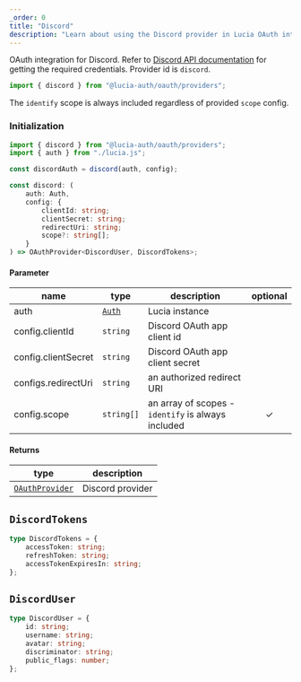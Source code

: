 ```yaml
---
_order: 0
title: "Discord"
description: "Learn about using the Discord provider in Lucia OAuth integration"
---
```


OAuth integration for Discord. Refer to [Discord API documentation](https://discord.com/developers/docs/getting-started) for getting the required credentials. Provider id is `discord`.

```ts
import { discord } from "@lucia-auth/oauth/providers";
```

The `identify` scope is always included regardless of provided `scope` config.

### Initialization

```ts
import { discord } from "@lucia-auth/oauth/providers";
import { auth } from "./lucia.js";

const discordAuth = discord(auth, config);
```

```ts
const discord: (
	auth: Auth,
	config: {
		clientId: string;
		clientSecret: string;
		redirectUri: string;
		scope?: string[];
	}
) => OAuthProvider<DiscordUser, DiscordTokens>;
```

#### Parameter

| name                | type                                 | description                                        | optional |
| ------------------- | ------------------------------------ | -------------------------------------------------- | :------: |
| auth                | [`Auth`](/reference/lucia-auth/auth) | Lucia instance                                     |          |
| config.clientId     | `string`                             | Discord OAuth app client id                        |          |
| config.clientSecret | `string`                             | Discord OAuth app client secret                    |          |
| configs.redirectUri | `string`                             | an authorized redirect URI                         |          |
| config.scope        | `string[]`                           | an array of scopes - `identify` is always included |    ✓     |

#### Returns

| type                                              | description      |
| ------------------------------------------------- | ---------------- |
| [`OAuthProvider`](/reference/oauth/oauthprovider) | Discord provider |

## `DiscordTokens`

```ts
type DiscordTokens = {
	accessToken: string;
	refreshToken: string;
	accessTokenExpiresIn: string;
};
```

## `DiscordUser`

```ts
type DiscordUser = {
	id: string;
	username: string;
	avatar: string;
	discriminator: string;
	public_flags: number;
};
```
